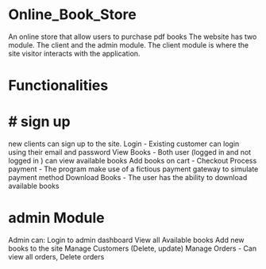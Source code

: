 # Online_Book_Store
An online store that allow users to purchase pdf books
The website has two module. The client and the admin module.
The client module is where the site visitor interacts with the application.

# Functionalities
# # sign up 
new clients can sign up to the site.
Login - Existing customer can login using their email and password
View Books - Both user (logged in and not logged in ) can view available books
Add books on cart - 
Checkout
Process payment - The program make use of a fictious payment gateway to simulate payment method
Download Books - The user has the ability to download available books

# admin Module
Admin can:
Login to admin dashboard
View all Available books
Add new books to the site
Manage Customers (Delete, update)
Manage Orders - Can view all orders, Delete orders

